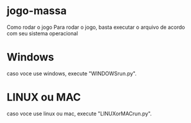 ﻿# jogo-massa
 Como rodar o jogo
Para rodar o jogo, basta executar o arquivo de acordo com seu sistema operacional

# Windows 
caso voce use windows, execute "WINDOWSrun.py". 

# LINUX ou MAC
caso voce use linux ou mac, execute "LINUXorMACrun.py". 
